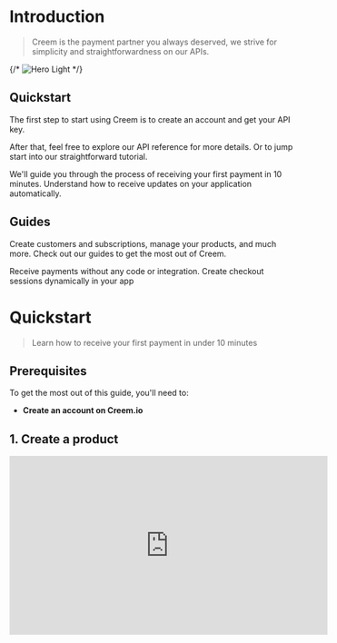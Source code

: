 # Introduction

> Creem is the payment partner you always deserved, we strive for simplicity and straightforwardness on our APIs.

{/* <img
  className="block dark:hidden"
  src="/images/hero-light.svg"
  alt="Hero Light"
  /> */}

## Quickstart

The first step to start using Creem is to create an account and get your API key.

After that, feel free to explore our API reference for more details. Or to jump start into our straightforward tutorial.

<CardGroup cols={2}>
  <Card title="From 0 to Hero" icon="money-bill-trend-up" href="/quickstart">
    We'll guide you through the process of receiving your first payment in 10 minutes.
  </Card>

  <Card title="Webhooks" icon="webhook" href="/learn/webhooks/introduction">
    Understand how to receive updates on your application automatically.
  </Card>
</CardGroup>

## Guides

Create customers and subscriptions, manage your products, and much more. Check out our guides to get the most out of Creem.

<CardGroup cols={2}>
  <Card title="No-Code Payments" icon="credit-card-front" href="/quickstart">
    Receive payments without any code or integration.
  </Card>

  <Card title="Standard Integration" icon="basket-shopping" href="/checkout-flow">
    Create checkout sessions dynamically in your app
  </Card>
</CardGroup>

# Quickstart

> Learn how to receive your first payment in under 10 minutes

## Prerequisites

To get the most out of this guide, you'll need to:

* **Create an account on Creem.io**

## 1. Create a product

<Frame>
  <iframe width="560" height="315" src="https://www.youtube.com/embed/pnGxjcbztH0" title="YouTube video player" frameborder="0" allow="accelerometer; autoplay; clipboard-write; encrypted-media; gyroscope; picture-in-picture" allowfullscreen />
</Frame>

Go over to the [products tab](https://creem.io/dashboard/products) and create a product.
You can add a name, description, and price to your product. Optionally you can also add a picture to your product that will be shown to users.

<AccordionGroup>
  <Accordion icon="browser" title="Product page">
    <img style={{ borderRadius: '0.5rem' }} src="https://nucn5fajkcc6sgrd.public.blob.vercel-storage.com/add-product-B0Khh16pSFp3DpwsuBrrExvlwovhMq.png" />
  </Accordion>

  <Accordion icon="file-spreadsheet" title="Adding product details">
    <img style={{ borderRadius: '0.5rem' }} src="https://nucn5fajkcc6sgrd.public.blob.vercel-storage.com/product-details-49DpCmOXRIuUOYulQXxmY6moAISQ9b.png" />
  </Accordion>
</AccordionGroup>

## 2. Copy the payment link from the product

After successfully creating your product, you can copy the payment link by clicking on the product **Share** button.
Simply send this link to your users and they will be able to pay you instantly.

<img style={{ borderRadius: '0.5rem' }} src="https://nucn5fajkcc6sgrd.public.blob.vercel-storage.com/product-share-vrV42jh8mnhvpUs1AeSyLtuJLZmBJo.png" />

## More use cases

If you are not planning to do a no-code integration, we strongly encourage you to check out our other guides.

Create checkout-sessions and prices dynamically, use webhooks to receive updates on your application automatically, and much more. Check out our guides to get the most out of Creem.

<CardGroup>
  <Card title="Standard Integration" icon="basket-shopping" href="/checkout-flow">
    Understand what you will receive when users complete a payment and get redirected back to your website.
  </Card>

  <Card title="Webhooks and Events" icon="square-code" href="/learn/webhooks/introduction">
    Set up webhooks to receive updates on your application automatically.
  </Card>
</CardGroup>

# Introduction

> Use webhooks to notify your application about payment events."


## What is a webhook?

Creem uses webhooks to push real-time notifications to you about your payments and subscriptions. All webhooks use HTTPS and deliver a JSON payload that can be used by your application. You can use webhook feeds to do things like:

* Automatically enable access to a user after a successful payment
* Automatically remove access to a user after a canceled subscription
* Confirm that a payment has been received by the same customer that initiated it.

In case webhooks are not successfully received by your endpoint, creem automatically retries to send the request with a progressive backoff period of 30 seconds, 1 minute, 5 minutes and 1 hour.

## Steps to receive a webhook

You can start receiving real-time events in your app using the steps:

* Create a local endpoint to receive requests
* Register your development webhook endpoint on the Developers tab of the Creem dashboard
* Test that your webhook endpoint is working properly using the test environment
* Deploy your webhook endpoint to production
* Register your production webhook endpoint on Creem live dashboard

### 1. Create a local endpoint to receive requests

In your local application, create a new route that can accept POST requests.

For example, you can add an API route on Next.js:

```typescript  theme={null}
import type { NextApiRequest, NextApiResponse } from 'next';

export default (req: NextApiRequest, res: NextApiResponse) => {
  if (req.method === 'POST') {
    const payload = req.body;
    console.log(payload);
    res.status(200);
  }
};
```

On receiving an event, you should respond with an HTTP 200 OK to signal to Creem that the event was successfully delivered.

### 2. Register your development webhook endpoint

Register your publicly accessible HTTPS URL in the Creem dashboard.

<Tip>
  You can create a tunnel to your localhost server using a tool like ngrok. For example: [https://8733-191-204-177-89.sa.ngrok.io/api/webhooks](https://8733-191-204-177-89.sa.ngrok.io/api/webhooks)
</Tip>

<img style={{ borderRadius: '0.5rem' }} src="https://nucn5fajkcc6sgrd.public.blob.vercel-storage.com/test-webhook-yBodvIWasxCmgr4bYqZJBlWg8qbUD2.png" />

### 3. Test that your webhook endpoint is working properly

Create a few test payments to check that your webhook endpoint is receiving the events.

### 4. Deploy your webhook endpoint

After you’re done testing, deploy your webhook endpoint to production.

### 5. Register your production webhook endpoint

Once your webhook endpoint is deployed to production, you can register it in the Creem dashboard.

# Standard Integration

> Learn how to receive payments on your application

## Prerequisites

To get the most out of this guide, you'll need to:

* **Create an account on Creem.io**
* **Have your API key ready**

## 1. Create a product

Go over to the [products tab](https://creem.io/dashboard/products) and create a product.
You can add a name, description, and price to your product. Optionally you can also add a picture to your product that will be shown to users.

<AccordionGroup>
  <Accordion icon="browser" title="Product page">
    <img style={{ borderRadius: '0.5rem' }} src="https://nucn5fajkcc6sgrd.public.blob.vercel-storage.com/add-product-B0Khh16pSFp3DpwsuBrrExvlwovhMq.png" />
  </Accordion>

  <Accordion icon="file-spreadsheet" title="Adding product details">
    <img style={{ borderRadius: '0.5rem' }} src="https://nucn5fajkcc6sgrd.public.blob.vercel-storage.com/Screenshot%202024-10-03%20at%2015.51.45-arQ1KogX03W1cGCmTgMBSJFd8d8QYR.png" />
  </Accordion>
</AccordionGroup>

## 2 Create a checkout session

Once your product is created, you can copy the product ID by clicking on the product options and selecting "Copy ID".

Now grab your api-key and create a checkout session by sending a POST request to the following endpoint:

<Warning>
  If you are using test mode, make sure to use the test mode API endpoint. See the [Test Mode](/test-mode) page for more details.
</Warning>

<CodeGroup>
  ```bash getCheckout.sh theme={null}
  curl -X POST https://api.creem.io/v1/checkouts \
    -H "x-api-key: creem_123456789"
    -D '{"product_id": "prod_6tW66i0oZM7w1qXReHJrwg"}'
  ```

  ```javascript getCheckout.js theme={null}
      const redirectUrl = await axios.post(
        `https://api.creem.io/v1/checkouts`,
          {
            product_id: 'prod_6tW66i0oZM7w1qXReHJrwg',
          },
          {
            headers: { "x-api-key": `creem_123456789` },
          },
      );
  ```
</CodeGroup>

<Tip>
  Read more about all attributes you can pass to a checkout sesssion [here](/learn/checkout-session/introduction)
</Tip>

## 3. Redirect user to checkout url

Once you have created a checkout session, you will receive a checkout URL in the response.

Redirect the user to this URL and that is it! You have successfully created a checkout session and received your first payment!

<AccordionGroup>
  <Accordion icon="table-tree" title="Track payments with a request ID">
    When creating a checkout-session, you can optionally add a `request_id` parameter to track the payment.
    This parameter will be sent back to you in the response and in the webhook events.
    Use this parameter to track the payment or user in your system.
  </Accordion>

  <Accordion icon="location-crosshairs" title="Set a success URL on the checkout session">
    After successfully completing the payment, the user will be automatically redirected to the URL you have set on the product creation.
    You can bypass this setting by setting a success URL on the checkout session request by adding the `success_url` parameter.
    The user will always be redirected with the following query parameters:

    * `session_id`: The ID of the checkout session
    * `product_id`: The ID of the product
    * `status`: The status of the payment
    * `request_id`: The request ID of the payment that you optionally have sent
  </Accordion>
</AccordionGroup>

## 4. Receive payment data on your Return URL

A return URL will always contain the following query parameters, and will look like the following:

<Tip>
  `https://yourwebsite.com/your-return-path?checkout_id=ch_1QyIQDw9cbFWdA1ry5Qc6I&order_id=ord_4ucZ7Ts3r7EhSrl5yQE4G6&customer_id=cust_2KaCAtu6l3tpjIr8Nr9XOp&subscription_id=sub_ILWMTY6uBim4EB0uxK6WE&product_id=prod_6tW66i0oZM7w1qXReHJrwg&signature=044bd1691d254c4ad4b31b7f246330adf09a9f07781cd639979a288623f4394c?`

  You can read more about [Return Urls](/learn/checkout-session/return-url) here.
</Tip>

| Query parameter  | Description                                                                    |
| ---------------- | ------------------------------------------------------------------------------ |
| checkout\_id     | The ID of the checkout session created for this payment.                       |
| order\_id        | The ID of the order created after successful payment.                          |
| customer\_id     | The customer ID, based on the email that executed the successful payment.      |
| subscription\_id | The subscription ID of the product.                                            |
| product\_id      | The product ID that the payment is related to.                                 |
| request\_id      | **Optional** The request ID you provided when creating this checkout session.  |
| signature        | All previous parameters signed by creem using your API-key, verifiable by you. |

<Warning>
  We also encourage reading on how you can verify Creem signature on return URLs [here](/learn/checkout-session/return-url).
</Warning>

### Expanding your integration

You can also use webhooks to check payment data dynamically in your application, without the need to wait for the return URLs, or have the user redirected to your application website.

<CardGroup>
  <Card title="Return URLs" icon="globe-pointer" href="/learn/checkout-session/return-url">
    Understand what you will receive when users complete a payment and get redirected back to your website.
  </Card>

  <Card title="Webhooks and Events" icon="square-code" href="/learn/webhooks/introduction">
    Set up webhooks to receive updates on your application automatically.
  </Card>
</CardGroup>
